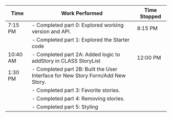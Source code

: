 | Time     | Work Performed                                                        | Time Stopped |
|----------|----------------------------------------------------------------------|--------------|
| 7:15 PM  | - Completed part 0: Explored working version and API.                 | 8:15 PM      |
|          | - Completed part 1: Explored the Starter code                         |              |
| 10:40 AM | - Completed part 2A: Added logic to addStory in CLASS StoryList       | 12:00 PM     |
| 1:30 PM  | - Completed part 2B: Built the User Interface for New Story Form/Add New Story. |              |
|          | - Completed part 3: Favorite stories.                                 |              |
|          | - Completed part 4: Removing stories.                                 |              |
|          | - Completed part 5: Styling                                          |              |
